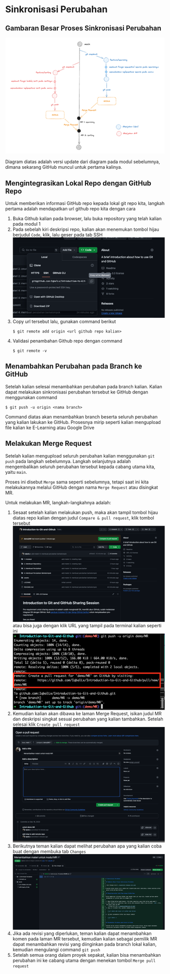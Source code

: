 # Sinkronisasi Perubahan

## Gambaran Besar Proses Sinkronisasi Perubahan

![Git Changes Sync](../assets/git_changes_sync.png)

Diagram diatas adalah versi update dari diagram pada modul sebelumnya, dimana sekarang GitHub muncul untuk pertama kalinya.

## Mengintegrasikan Lokal Repo dengan GitHub Repo

Untuk memberikan informasi GitHub repo kepada lokal git repo kita, langkah pertama adalah mendapatkan url github repo kita dengan cara

1. Buka Github kalian pada browser, lalu buka repository yang telah kalian pada modul 1
2. Pada sebelah kiri deskripsi repo, kalian akan menemukan tombol hijau berjudul `Code`, klik, lalu geser pada tab SSH
   ![GitHub Get URL](../assets/github_get_url.png)
3. Copy url tersebut lalu, gunakan command berikut
   ```
   $ git remote add origin <url github repo kalian>
   ```
4. Validasi penambahan Github repo dengan command
   ```
   $ git remote -v
   ```

## Menambahkan Perubahan pada Branch ke GitHub

Setelah kalian selesai menambahkan perubahan pada branch kalian. Kalian dapat melakukan sinkronisasi perubahan tersebut ke GitHub dengan menggunakan command

```
$ git push -u origin <nama branch>
```

Command diatas akan menambahkan branch beserta seluruh perubahan yang kalian lakukan ke GitHub. Prosesnya mirip seperti kalian mengupload file kalian ke E-Learning atau Google Drive

## Melakukan Merge Request

Setelah kalian mengupload seluruh perubahan kalian menggunakan `git push` pada langkah sebelumnya. Langkah selanjutnya adalah mengembalikan seluruh perubahan tersebut kepada cabang utama kita, yaitu `main`.

Proses ini disebut `Merge` sama seperti sebelumnya, tetapi saat ini kita melakukannya melalui GitHub dengan nama `Merge Request` atau disingkat MR.

Untuk melakukan MR, langkah-langkahnya adalah:

1. Sesaat setelah kalian melakukan push, maka akan tampil tombol hijau diatas repo kalian dengan judul `Compare & pull request`, klik tombol tersebut  
    ![Github Compare and MR](../assets/github_compare_and_mr.png)
   atau bisa juga dengan klik URL yang tampil pada terminal kalian seperti ini  
   ![Github MR from CMD](../assets/github_pr_from_cmd.png)
2. Kemudian kalian akan dibawa ke laman Merge Request, isikan judul MR dan deskripsi singkat sesuai perubahan yang kalian tambahkan. Setelah selesai klik `Create pull request`
   ![Github MR Page](../assets/github_mr_page.png)
3. Berikutnya teman kalian dapat melihat perubahan apa yang kalian coba buat dengan membuka tab `Changes`
   ![Github MR Changes](../assets/github_mr_changes.png)
4. Jika ada revisi yang diperlukan, teman kalian dapat menambahkan komen pada laman MR tersebut, kemudian kalian sebagai pemilik MR dapat menambahkan revisi yang diinginkan pada branch lokal kalian, kemudian mengulangi command `git push`
5. Setelah semua orang dalam proyek sepakat, kalian bisa menambahkan perubahan ini ke cabang utama dengan menekan tombol `Merge pull request`
